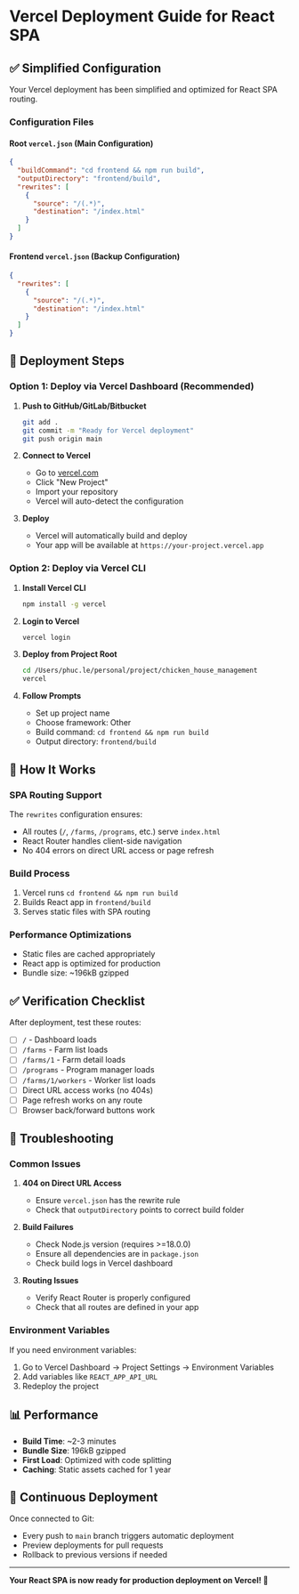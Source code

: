# Vercel Deployment Guide for React SPA

## ✅ Simplified Configuration

Your Vercel deployment has been simplified and optimized for React SPA routing.

### Configuration Files

#### Root `vercel.json` (Main Configuration)
```json
{
  "buildCommand": "cd frontend && npm run build",
  "outputDirectory": "frontend/build",
  "rewrites": [
    {
      "source": "/(.*)",
      "destination": "/index.html"
    }
  ]
}
```

#### Frontend `vercel.json` (Backup Configuration)
```json
{
  "rewrites": [
    {
      "source": "/(.*)",
      "destination": "/index.html"
    }
  ]
}
```

## 🚀 Deployment Steps

### Option 1: Deploy via Vercel Dashboard (Recommended)

1. **Push to GitHub/GitLab/Bitbucket**
   ```bash
   git add .
   git commit -m "Ready for Vercel deployment"
   git push origin main
   ```

2. **Connect to Vercel**
   - Go to [vercel.com](https://vercel.com)
   - Click "New Project"
   - Import your repository
   - Vercel will auto-detect the configuration

3. **Deploy**
   - Vercel will automatically build and deploy
   - Your app will be available at `https://your-project.vercel.app`

### Option 2: Deploy via Vercel CLI

1. **Install Vercel CLI**
   ```bash
   npm install -g vercel
   ```

2. **Login to Vercel**
   ```bash
   vercel login
   ```

3. **Deploy from Project Root**
   ```bash
   cd /Users/phuc.le/personal/project/chicken_house_management
   vercel
   ```

4. **Follow Prompts**
   - Set up project name
   - Choose framework: Other
   - Build command: `cd frontend && npm run build`
   - Output directory: `frontend/build`

## 🔧 How It Works

### SPA Routing Support
The `rewrites` configuration ensures:
- All routes (`/`, `/farms`, `/programs`, etc.) serve `index.html`
- React Router handles client-side navigation
- No 404 errors on direct URL access or page refresh

### Build Process
1. Vercel runs `cd frontend && npm run build`
2. Builds React app in `frontend/build`
3. Serves static files with SPA routing

### Performance Optimizations
- Static files are cached appropriately
- React app is optimized for production
- Bundle size: ~196kB gzipped

## ✅ Verification Checklist

After deployment, test these routes:
- [ ] `/` - Dashboard loads
- [ ] `/farms` - Farm list loads
- [ ] `/farms/1` - Farm detail loads
- [ ] `/programs` - Program manager loads
- [ ] `/farms/1/workers` - Worker list loads
- [ ] Direct URL access works (no 404s)
- [ ] Page refresh works on any route
- [ ] Browser back/forward buttons work

## 🐛 Troubleshooting

### Common Issues

1. **404 on Direct URL Access**
   - Ensure `vercel.json` has the rewrite rule
   - Check that `outputDirectory` points to correct build folder

2. **Build Failures**
   - Check Node.js version (requires >=18.0.0)
   - Ensure all dependencies are in `package.json`
   - Check build logs in Vercel dashboard

3. **Routing Issues**
   - Verify React Router is properly configured
   - Check that all routes are defined in your app

### Environment Variables
If you need environment variables:
1. Go to Vercel Dashboard → Project Settings → Environment Variables
2. Add variables like `REACT_APP_API_URL`
3. Redeploy the project

## 📊 Performance

- **Build Time**: ~2-3 minutes
- **Bundle Size**: 196kB gzipped
- **First Load**: Optimized with code splitting
- **Caching**: Static assets cached for 1 year

## 🔄 Continuous Deployment

Once connected to Git:
- Every push to `main` branch triggers automatic deployment
- Preview deployments for pull requests
- Rollback to previous versions if needed

---

**Your React SPA is now ready for production deployment on Vercel! 🎉**
